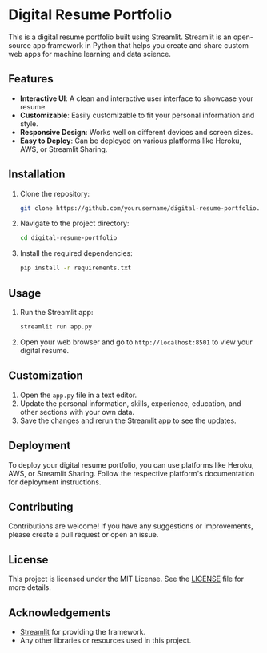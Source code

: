 # Digital Resume Portfolio

This is a digital resume portfolio built using Streamlit. Streamlit is an open-source app framework in Python that helps you create and share custom web apps for machine learning and data science.

## Features

- **Interactive UI**: A clean and interactive user interface to showcase your resume.
- **Customizable**: Easily customizable to fit your personal information and style.
- **Responsive Design**: Works well on different devices and screen sizes.
- **Easy to Deploy**: Can be deployed on various platforms like Heroku, AWS, or Streamlit Sharing.

## Installation

1. Clone the repository:
    ```bash
    git clone https://github.com/yourusername/digital-resume-portfolio.git
    ```
2. Navigate to the project directory:
    ```bash
    cd digital-resume-portfolio
    ```
3. Install the required dependencies:
    ```bash
    pip install -r requirements.txt
    ```

## Usage

1. Run the Streamlit app:
    ```bash
    streamlit run app.py
    ```
2. Open your web browser and go to `http://localhost:8501` to view your digital resume.

## Customization

1. Open the `app.py` file in a text editor.
2. Update the personal information, skills, experience, education, and other sections with your own data.
3. Save the changes and rerun the Streamlit app to see the updates.

## Deployment

To deploy your digital resume portfolio, you can use platforms like Heroku, AWS, or Streamlit Sharing. Follow the respective platform's documentation for deployment instructions.

## Contributing

Contributions are welcome! If you have any suggestions or improvements, please create a pull request or open an issue.

## License

This project is licensed under the MIT License. See the [LICENSE](LICENSE) file for more details.

## Acknowledgements

- [Streamlit](https://www.streamlit.io/) for providing the framework.
- Any other libraries or resources used in this project.
